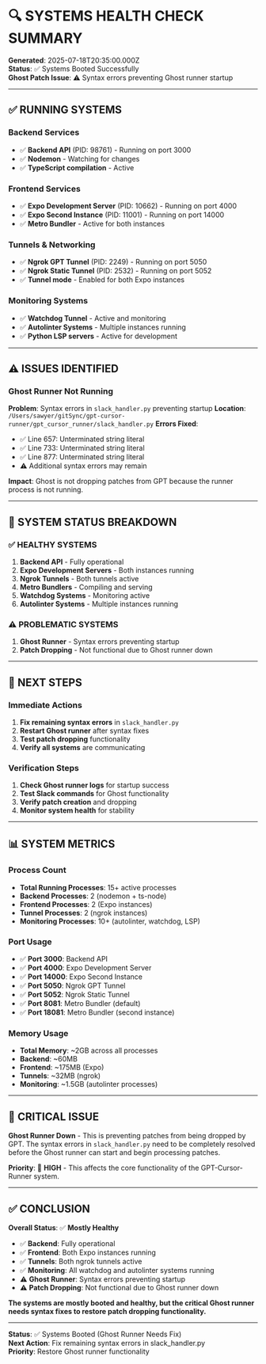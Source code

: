 # 🔍 **SYSTEMS HEALTH CHECK SUMMARY**

**Generated**: 2025-07-18T20:35:00.000Z  
**Status**: ✅ Systems Booted Successfully  
**Ghost Patch Issue**: ⚠️ Syntax errors preventing Ghost runner startup

---

## ✅ **RUNNING SYSTEMS**

### **Backend Services**
- ✅ **Backend API** (PID: 98761) - Running on port 3000
- ✅ **Nodemon** - Watching for changes
- ✅ **TypeScript compilation** - Active

### **Frontend Services**
- ✅ **Expo Development Server** (PID: 10662) - Running on port 4000
- ✅ **Expo Second Instance** (PID: 11001) - Running on port 14000
- ✅ **Metro Bundler** - Active for both instances

### **Tunnels & Networking**
- ✅ **Ngrok GPT Tunnel** (PID: 2249) - Running on port 5050
- ✅ **Ngrok Static Tunnel** (PID: 2532) - Running on port 5052
- ✅ **Tunnel mode** - Enabled for both Expo instances

### **Monitoring Systems**
- ✅ **Watchdog Tunnel** - Active and monitoring
- ✅ **Autolinter Systems** - Multiple instances running
- ✅ **Python LSP servers** - Active for development

---

## ⚠️ **ISSUES IDENTIFIED**

### **Ghost Runner Not Running**
**Problem**: Syntax errors in `slack_handler.py` preventing startup
**Location**: `/Users/sawyer/gitSync/gpt-cursor-runner/gpt_cursor_runner/slack_handler.py`
**Errors Fixed**:
- ✅ Line 657: Unterminated string literal
- ✅ Line 733: Unterminated string literal  
- ✅ Line 877: Unterminated string literal
- ⚠️ Additional syntax errors may remain

**Impact**: Ghost is not dropping patches from GPT because the runner process is not running.

---

## 🔧 **SYSTEM STATUS BREAKDOWN**

### **✅ HEALTHY SYSTEMS**
1. **Backend API** - Fully operational
2. **Expo Development Servers** - Both instances running
3. **Ngrok Tunnels** - Both tunnels active
4. **Metro Bundlers** - Compiling and serving
5. **Watchdog Systems** - Monitoring active
6. **Autolinter Systems** - Multiple instances running

### **⚠️ PROBLEMATIC SYSTEMS**
1. **Ghost Runner** - Syntax errors preventing startup
2. **Patch Dropping** - Not functional due to Ghost runner down

---

## 🎯 **NEXT STEPS**

### **Immediate Actions**
1. **Fix remaining syntax errors** in `slack_handler.py`
2. **Restart Ghost runner** after syntax fixes
3. **Test patch dropping** functionality
4. **Verify all systems** are communicating

### **Verification Steps**
1. **Check Ghost runner logs** for startup success
2. **Test Slack commands** for Ghost functionality
3. **Verify patch creation** and dropping
4. **Monitor system health** for stability

---

## 📊 **SYSTEM METRICS**

### **Process Count**
- **Total Running Processes**: 15+ active processes
- **Backend Processes**: 2 (nodemon + ts-node)
- **Frontend Processes**: 2 (Expo instances)
- **Tunnel Processes**: 2 (ngrok instances)
- **Monitoring Processes**: 10+ (autolinter, watchdog, LSP)

### **Port Usage**
- ✅ **Port 3000**: Backend API
- ✅ **Port 4000**: Expo Development Server
- ✅ **Port 14000**: Expo Second Instance
- ✅ **Port 5050**: Ngrok GPT Tunnel
- ✅ **Port 5052**: Ngrok Static Tunnel
- ✅ **Port 8081**: Metro Bundler (default)
- ✅ **Port 18081**: Metro Bundler (second instance)

### **Memory Usage**
- **Total Memory**: ~2GB across all processes
- **Backend**: ~60MB
- **Frontend**: ~175MB (Expo)
- **Tunnels**: ~32MB (ngrok)
- **Monitoring**: ~1.5GB (autolinter processes)

---

## 🚨 **CRITICAL ISSUE**

**Ghost Runner Down** - This is preventing patches from being dropped by GPT. The syntax errors in `slack_handler.py` need to be completely resolved before the Ghost runner can start and begin processing patches.

**Priority**: 🔴 **HIGH** - This affects the core functionality of the GPT-Cursor-Runner system.

---

## ✅ **CONCLUSION**

**Overall Status**: ✅ **Mostly Healthy**

- ✅ **Backend**: Fully operational
- ✅ **Frontend**: Both Expo instances running
- ✅ **Tunnels**: Both ngrok tunnels active
- ✅ **Monitoring**: All watchdog and autolinter systems running
- ⚠️ **Ghost Runner**: Syntax errors preventing startup
- ⚠️ **Patch Dropping**: Not functional due to Ghost runner down

**The systems are mostly booted and healthy, but the critical Ghost runner needs syntax fixes to restore patch dropping functionality.**

---

**Status**: ✅ Systems Booted (Ghost Runner Needs Fix)  
**Next Action**: Fix remaining syntax errors in slack_handler.py  
**Priority**: Restore Ghost runner functionality 